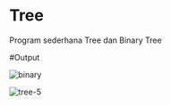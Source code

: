 # Tree
Program sederhana Tree dan Binary Tree

#Output

![binary](https://user-images.githubusercontent.com/52452132/100355776-ec849580-3024-11eb-84d5-92a253828d78.png)

![tree-5](https://user-images.githubusercontent.com/52452132/100355778-ed1d2c00-3024-11eb-9f95-1bdc3b18d7f1.png)

